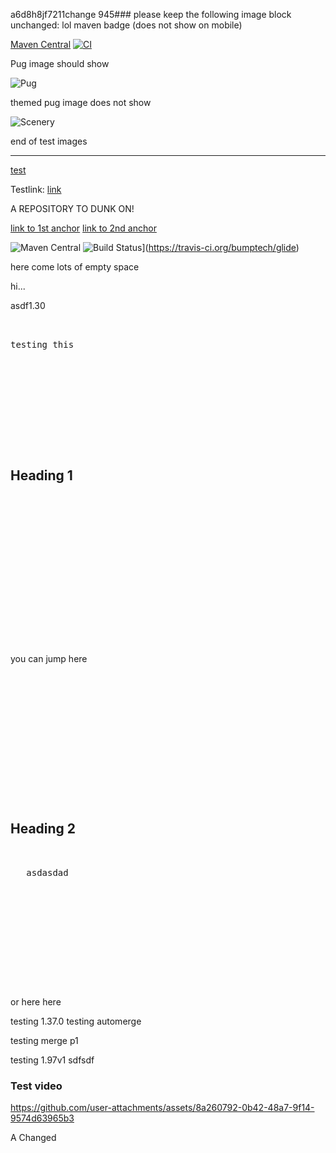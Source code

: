 a6d8h8jf7211change 945### please keep the following image block unchanged:
lol
maven badge (does not show on mobile)

[Maven Central](https://maven-badges.herokuapp.com/maven-central/com.github.bumptech.glide/glide/badge.svg)
[![CI](https://github.com/bigandroidenergies/and1/actions/workflows/test.yml/badge.svg)](https://github.com/bigandroidenergies/and1/actions/workflows/test.yml)

Pug image should show <br>

![Pug](https://github.com/user-attachments/assets/68ffe6de-a56b-482c-b3d9-e72bc59d9c51)

themed pug image does not show

 ![Scenery](https://github.com/user-attachments/assets/ffc6d068-7ec1-498a-a143-305a0e740800)

end of test images
<hr/>

[test](models)

Testlink: [link](miaolz123.github.io/vue-helmet/)

A REPOSITORY TO DUNK ON!

[link to 1st anchor](#jumpToMe)
[link to 2nd anchor](#jumpToMe2)

![Maven Central](https://maven-badges.herokuapp.com/maven-central/com.github.bumptech.glide/glide/badge.svg)
![Build Status](https://travis-ci.org/bumptech/glide.svg?branch=dev)](https://travis-ci.org/bumptech/glide)

here come lots of empty space

hi...

asdf1.30
<pre>
  
  
testing this

   

   

   

   
   

</pre>   
## Heading 1
<pre>

   

   

   

   

   

   

   

</pre>
<a id="jumpToMe"></a>you can jump here
<pre>
   

   

   

   

   
   

   

</pre>   
## Heading 2
<pre>   

   asdasdad

   

   

   

   

   

</pre>
<a id="jumpToMe2"></a>or here here

testing 1.37.0
testing automerge


testing merge p1

testing 1.97v1
sdfsdf

### Test video

https://github.com/user-attachments/assets/8a260792-0b42-48a7-9f14-9574d63965b3

A Changed


